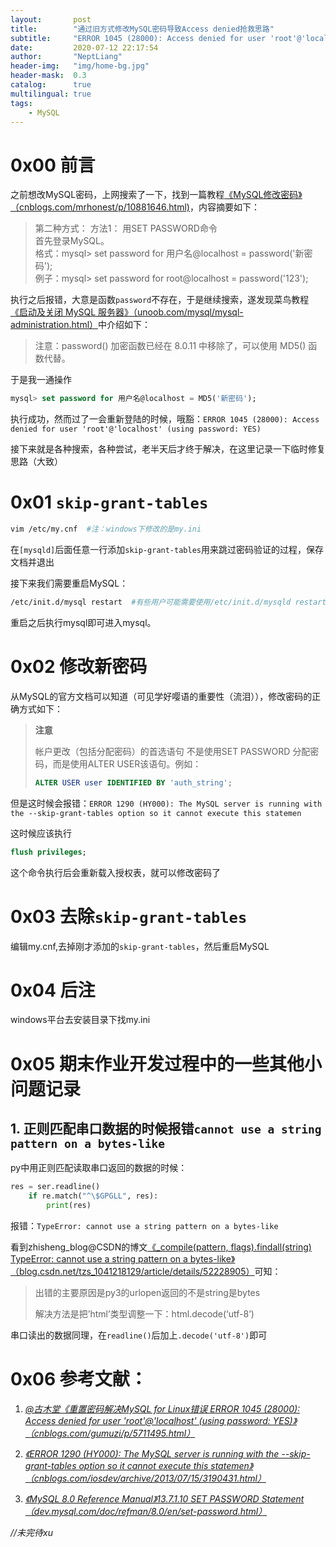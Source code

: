 ```yaml
---
layout:       post
title:        "通过旧方式修改MySQL密码导致Access denied抢救思路"
subtitle:     "ERROR 1045 (28000): Access denied for user 'root'@'localhost' (using password: YES)"
date:         2020-07-12 22:17:54
author:       "NeptLiang"
header-img:   "img/home-bg.jpg"
header-mask:  0.3
catalog:      true
multilingual: true
tags:
    - MySQL
---
```



# 0x00 前言

之前想改MySQL密码，上网搜索了一下，找到一篇教程[《MySQL修改密码》（cnblogs.com/mrhonest/p/10881646.html)](https://www.cnblogs.com/mrhonest/p/10881646.html)，内容摘要如下：

> 第二种方式：
> 方法1： 用SET PASSWORD命令   
> 首先登录MySQL。  
> 格式：mysql> set password for 用户名@localhost = password('新密码');  
> 例子：mysql> set password for root@localhost = password('123');  

执行之后报错，大意是函数```password```不存在，于是继续搜索，遂发现菜鸟教程[《启动及关闭 MySQL 服务器》（unoob.com/mysql/mysql-administration.html）](https://www.runoob.com/mysql/mysql-administration.html)中介绍如下：

> 注意：password() 加密函数已经在 8.0.11 中移除了，可以使用 MD5() 函数代替。

于是我一通操作

```sql
mysql> set password for 用户名@localhost = MD5('新密码');
```

执行成功，然而过了一会重新登陆的时候，哦豁：```ERROR 1045 (28000): Access denied for user 'root'@'localhost' (using password: YES)```

接下来就是各种搜索，各种尝试，老半天后才终于解决，在这里记录一下临时修复思路（大致）

# 0x01 ```skip-grant-tables```

```sh
vim /etc/my.cnf  #注：windows下修改的是my.ini
```

在```[mysqld]```后面任意一行添加```skip-grant-tables```用来跳过密码验证的过程，保存文档并退出

接下来我们需要重启MySQL：

```sh
/etc/init.d/mysql restart  #有些用户可能需要使用/etc/init.d/mysqld restart
```

重启之后执行mysql即可进入mysql。

# 0x02 修改新密码

从MySQL的官方文档可以知道（可见学好嘤语的重要性（流泪）），修改密码的正确方式如下：

> **注意**
> 
> 帐户更改（包括分配密码）的首选语句 不是使用SET PASSWORD 分配密码，而是使用ALTER USER该语句。例如：
> 
> ```sql
> ALTER USER user IDENTIFIED BY 'auth_string';
> ```

但是这时候会报错：```ERROR 1290 (HY000): The MySQL server is running with the --skip-grant-tables option so it cannot execute this statemen```

这时候应该执行

```sql
flush privileges;
```

这个命令执行后会重新载入授权表，就可以修改密码了

# 0x03 去除```skip-grant-tables```

编辑my.cnf,去掉刚才添加的```skip-grant-tables```，然后重启MySQL

# 0x04 后注

windows平台去安装目录下找my.ini

# 0x05 期末作业开发过程中的一些其他小问题记录

## 1. 正则匹配串口数据的时候报错```cannot use a string pattern on a bytes-like```

py中用正则匹配读取串口返回的数据的时候：

```python
res = ser.readline()
    if re.match("^\$GPGLL", res):
        print(res)
```

报错：```TypeError: cannot use a string pattern on a bytes-like```

看到zhisheng_blog@CSDN的博文[《_compile(pattern, flags).findall(string) TypeError: cannot use a string pattern on a bytes-like》（blog.csdn.net/tzs_1041218129/article/details/52228905）](https://blog.csdn.net/tzs_1041218129/article/details/52228905)可知：

> 出错的主要原因是py3的urlopen返回的不是string是bytes
> 
> 解决方法是把’html’类型调整一下：html.decode(‘utf-8’)

串口读出的数据同理，在```readline()```后加上```.decode('utf-8')```即可

# 0x06 参考文献：

1. _[@古木堂《重置密码解决MySQL for Linux错误 ERROR 1045 (28000): Access denied for user 'root'@'localhost' (using password: YES)》（cnblogs.com/gumuzi/p/5711495.html）](https://www.cnblogs.com/gumuzi/p/5711495.html)_

2. _[《ERROR 1290 (HY000): The MySQL server is running with the --skip-grant-tables option so it cannot execute this statemen》（cnblogs.com/iosdev/archive/2013/07/15/3190431.html）](https://www.cnblogs.com/iosdev/archive/2013/07/15/3190431.html)_

3. _[《MySQL 8.0 Reference Manual》13.7.1.10 SET PASSWORD Statement（dev.mysql.com/doc/refman/8.0/en/set-password.html）](https://dev.mysql.com/doc/refman/8.0/en/set-password.html)_

_//未完待xu_